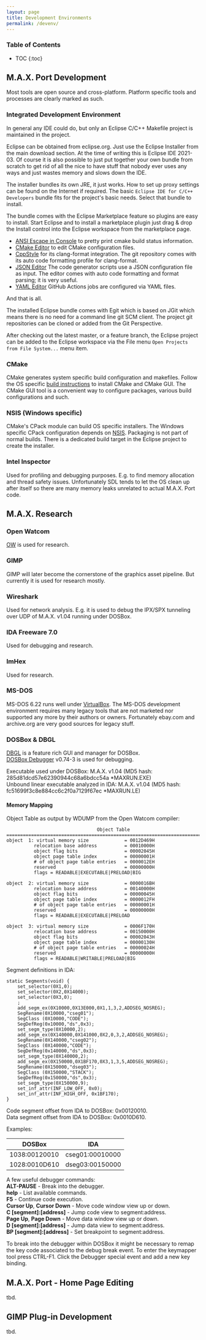 ```yaml
---
layout: page
title: Development Environments
permalink: /devenv/
---
```


<h3 class="no-toc">Table of Contents</h3>

* TOC
{:toc}

## M.A.X. Port Development

Most tools are open source and cross-platform. Platform specific tools and processes are clearly marked as such.

### Integrated Development Environment

In general any IDE could do, but only an Eclipse C/C++ Makefile project is maintained in the project.

Eclipse can be obtained from eclipse.org. Just use the Eclipse Installer from the main download section. At the time of writing this is Eclipse IDE 2021-03. Of course it is also possible to just put together your own bundle from scratch to get rid of all the nice to have stuff that nobody ever uses any ways and just wastes memory and slows down the IDE.

The installer bundles its own JRE, it just works. How to set up proxy settings can be found on the Internet if required. The basic `Eclipse IDE for C/C++ Developers` bundle fits for the project's basic needs. Select that bundle to install.

The bundle comes with the Eclipse Marketplace feature so plugins are easy to install. Start Eclipse and to install a marketplace plugin just drag & drop the Install control into the Eclipse workspace from the marketplace page.

- [ANSI Escape in Console](https://marketplace.eclipse.org/content/ansi-escape-console) to pretty print cmake build status information.
- [CMake Editor](https://marketplace.eclipse.org/content/cmake-editor) to edit CMake configuration files.
- [CppStyle](https://marketplace.eclipse.org/content/cppstyle) for its clang-format integration. The git repository comes with its auto code formatting profile for clang-format.
- [JSON Editor](https://marketplace.eclipse.org/content/json-editor-plugin) The code generator scripts use a JSON configuration file as input. The editor comes with auto code formatting and format parsing; it is very useful.
- [YAML Editor](https://marketplace.eclipse.org/content/yaml-editor) GitHub Actions jobs are configured via YAML files.

And that is all.

The installed Eclipse bundle comes with Egit which is based on JGit which means there is no need for a command line git SCM client. The project git repositories can be cloned or added from the Git Perspective.

After checking out the latest master, or a feature branch, the Eclipse project can be added to the Eclipse workspace via the File menu `Open Projects from File System...` menu item.

### CMake

CMake generates system specific build configuration and makefiles. Follow the OS specific [build instructions](build.md) to install CMake and CMake GUI. The CMake GUI tool is a convenient way to configure packages, various build configurations and such.

### NSIS (Windows specific)

CMake's CPack module can build OS specific installers. The Windows specific CPack configuration depends on [NSIS](https://nsis.sourceforge.io/Main_Page). Packaging is not part of normal builds. There is a dedicated build target in the Eclipse project to create the installer.

### Intel Inspector

Used for profiling and debugging purposes. E.g. to find memory allocation and thread safety issues. Unfortunately SDL tends to let the OS clean up after itself so there are many memory leaks unrelated to actual M.A.X. Port code.

## M.A.X. Research

### Open Watcom

[OW](http://open-watcom.github.io/) is used for research.

### GIMP

GIMP will later become the cornerstone of the graphics asset pipeline. But currently it is used for research mostly.

### Wireshark

Used for network analysis. E.g. it is used to debug the IPX/SPX tunneling over UDP of M.A.X. v1.04 running under DOSBox.

### IDA Freeware 7.0

Used for debugging and research.

### ImHex

Used for research.

### MS-DOS

MS-DOS 6.22 runs well under [VirtualBox](https://www.virtualbox.org/). The MS-DOS development environment requires many legacy tools that are not marketed nor supported any more by their authors or owners. Fortunately ebay.com and archive.org are very good sources for legacy stuff.

### DOSBox & DBGL

[DBGL](https://dbgl.org/) is a feature rich GUI and manager for DOSBox.  
[DOSBox Debugger](https://www.vogons.org/viewtopic.php?t=7323) v0.74-3 is used for debugging.

Executable used under DOSBox: M.A.X. v1.04 (MD5 hash: 285d81dcd57e62390944c68a6bdcc54a *MAXRUN.EXE)  
Unbound linear executable analyzed in IDA: M.A.X. v1.04 (MD5 hash: fc51699f3c8e884cc6c2f0a7129f67ec *MAXRUN.LE)

#### Memory Mapping

Object Table as output by WDUMP from the Open Watcom compiler:
```
                                 Object Table
==============================================================================
object  1: virtual memory size             = 0012D469H
          relocation base address          = 00010000H
          object flag bits                 = 00002045H
          object page table index          = 00000001H
          # of object page table entries   = 0000012EH
          reserved                         = 00000000H
          flags = READABLE|EXECUTABLE|PRELOAD|BIG

object  2: virtual memory size             = 0000016BH
          relocation base address          = 00140000H
          object flag bits                 = 00000045H
          object page table index          = 0000012FH
          # of object page table entries   = 00000001H
          reserved                         = 00000000H
          flags = READABLE|EXECUTABLE|PRELOAD

object  3: virtual memory size             = 0006F170H
          relocation base address          = 00150000H
          object flag bits                 = 00002043H
          object page table index          = 00000130H
          # of object page table entries   = 00000024H
          reserved                         = 00000000H
          flags = READABLE|WRITABLE|PRELOAD|BIG
```

Segment definitions in IDA:
```
static Segments(void) {
	set_selector(0X1,0);
	set_selector(0X2,0X14000);
	set_selector(0X3,0);
	;
	add_segm_ex(0X10000,0X13E000,0X1,1,3,2,ADDSEG_NOSREG);
	SegRename(0X10000,"cseg01");
	SegClass (0X10000,"CODE");
	SegDefReg(0x10000,"ds",0x3);
	set_segm_type(0X10000,2);
	add_segm_ex(0X140000,0X141000,0X2,0,3,2,ADDSEG_NOSREG);
	SegRename(0X140000,"cseg02");
	SegClass (0X140000,"CODE");
	SegDefReg(0x140000,"ds",0x3);
	set_segm_type(0X140000,2);
	add_segm_ex(0X150000,0X1BF170,0X3,1,3,5,ADDSEG_NOSREG);
	SegRename(0X150000,"dseg03");
	SegClass (0X150000,"STACK");
	SegDefReg(0x150000,"ds",0x3);
	set_segm_type(0X150000,9);
	set_inf_attr(INF_LOW_OFF, 0x0);
	set_inf_attr(INF_HIGH_OFF, 0x1BF170);
}
```

Code segment offset from IDA to DOSBox: 0x00120010.  
Data segment offset from IDA to DOSBox: 0x0010D610.

Examples:

| DOSBox | IDA |
| ------------- | ------------- |
| 1038:00120010 | cseg01:00010000 |
| 1028:0010D610 | dseg03:00150000 |


A few useful debugger commands:  
**ALT-PAUSE** - Break into the debugger.  
**help** - List available commands.  
**F5** - Continue code execution.  
**Cursor Up**, **Cursor Down** - Move code window view up or down.  
**C \[segment\]:\[address\]** - Jump code view to segment:address.  
**Page Up**, **Page Down** - Move data window view up or down.  
**D \[segment\]:\[address\]** - Jump data view to segment:address.  
**BP \[segment\]:\[address\]** - Set breakpoint to segment:address.  

To break into the debugger within DOSBox it might be necessary to remap the key code associated to the debug break event. To enter the keymapper tool press CTRL-F1. Click the Debugger special event and add a new key binding.

## M.A.X. Port - Home Page Editing

tbd.

## GIMP Plug-in Development

tbd.

